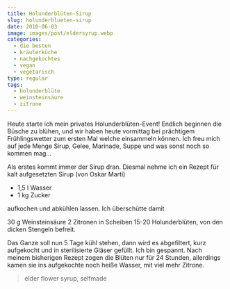 ```yaml
---
title: Holunderblüten-Sirup
slug: holunderblueten-sirup
date: 2010-06-03
image: images/post/eldersyrup.webp
categories: 
  - die besten
  - kräuterküche
  - nachgekochtes
  - vegan
  - vegetarisch
type: regular
tags: 
  - holunderblüte
  - weinsteinsäure
  - zitrone
---
```


Heute starte ich mein privates Holunderblüten-Event! Endlich beginnen die Büsche zu blühen, und wir haben heute vormittag bei prächtigem Frühlingswetter zum ersten Mal welche einsammeln können. Ich freu mich auf jede Menge Sirup, Gelee, Marinade, Suppe und was sonst noch so kommen mag...

Als erstes kommt immer der Sirup dran. Diesmal nehme ich ein Rezept für kalt aufgesetzten Sirup (von Oskar Marti)

* 1,5 l Wasser 
* 1 kg Zucker

aufkochen und abkühlen lassen. Ich überschütte damit

30 g Weinsteinsäure 
2 Zitronen in Scheiben 
15-20 Holunderblüten, von den dicken Stengeln befreit.

Das Ganze soll nun 5 Tage kühl stehen, dann wird es abgefiltert, kurz aufgekocht und in sterilisierte Gläser gefüllt. Ich bin gespannt. Nach meinem bisherigen Rezept zogen die Blüten nur für 24 Stunden, allerdings kamen sie ins aufgekochte noch heiße Wasser, mit viel mehr Zitrone.

> elder flower syrup, selfmade